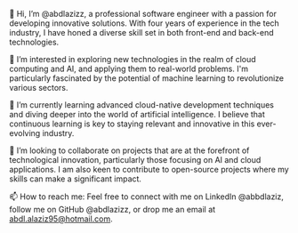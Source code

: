 👋 Hi, I’m @abdlazizz, a professional software engineer with a passion for developing innovative solutions. With four years of experience in the tech industry, I have honed a diverse skill set in both front-end and back-end technologies.

👀 I’m interested in exploring new technologies in the realm of cloud computing and AI, and applying them to real-world problems. I'm particularly fascinated by the potential of machine learning to revolutionize various sectors.

🌱 I’m currently learning advanced cloud-native development techniques and diving deeper into the world of artificial intelligence. I believe that continuous learning is key to staying relevant and innovative in this ever-evolving industry.

💞️ I’m looking to collaborate on projects that are at the forefront of technological innovation, particularly those focusing on AI and cloud applications. I am also keen to contribute to open-source projects where my skills can make a significant impact.

📫 How to reach me: Feel free to connect with me on LinkedIn @abbdlaziz, follow me on GitHub @abdlazizz, or drop me an email at abdl.alaziz95@hotmail.com.

<!---
abdlazizz/abdlazizz is a ✨ special ✨ repository because its `README.md` (this file) appears on your GitHub profile.
You can click the Preview link to take a look at your changes.
--->
